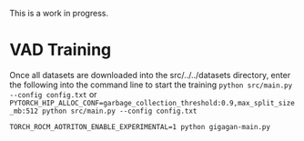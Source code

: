 This is a work in progress.

# VAD Training
Once all datasets are downloaded into the src/../../datasets directory, enter the following into the command line to start the training `python src/main.py --config config.txt` or `PYTORCH_HIP_ALLOC_CONF=garbage_collection_threshold:0.9,max_split_size_mb:512 python src/main.py --config config.txt`

`TORCH_ROCM_AOTRITON_ENABLE_EXPERIMENTAL=1 python gigagan-main.py`
